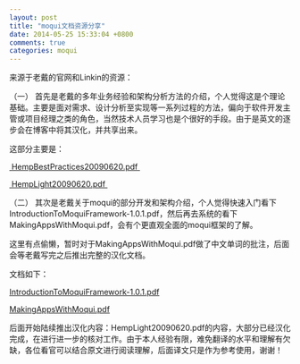 ```yaml
---
layout: post
title: "moqui文档资源分享"
date: 2014-05-25 15:33:04 +0800
comments: true
categories: moqui
---
```


来源于老戴的官网和Linkin的资源：

（一） 首先是老戴的多年业务经验和架构分析方法的介绍，个人觉得这是个理论基础。主要是面对需求、设计分析至实现等一系列过程的方法，偏向于软件开发主管或项目经理之类的角色，当然技术人员学习也是个很好的手段。由于是英文的逐步会在博客中将其汉化，并共享出来。

<!--more-->

这部分主要是：

[ HempBestPractices20090620.pdf ][1]

[ HempLight20090620.pdf ][2]


（二） 其次是老戴关于moqui的部分开发和架构介绍，个人觉得快速入门看下IntroductionToMoquiFramework-1.0.1.pdf，然后再去系统的看下MakingAppsWithMoqui.pdf，会有个更直观全面的moqui框架的了解。

这里有点偷懒，暂时对于MakingAppsWithMoqui.pdf做了中文单词的批注，后面会等老戴写完之后推出完整的汉化文档。



文档如下：

[IntroductionToMoquiFramework-1.0.1.pdf][3] 

[MakingAppsWithMoqui.pdf][4]


后面开始陆续推出汉化内容：HempLight20090620.pdf的内容，大部分已经汉化完成，在进行进一步的核对工作。由于本人经验有限，难免翻译的水平和理解有欠缺，各位看官可以结合原文进行阅读理解，后面译文只是作为参考使用，谢谢！

[1]:	/moquiFiles/HempBestPractices20090620.pdf "HempBestPractices20090620.pdf"
[2]:	/moquiFiles/HempLight20090620.pdf "HempLight20090620.pdf"
[3]:	/moquiFiles/IntroductionToMoquiFramework-1.0.1.pdf "IntroductionToMoquiFramework-1.0.1.pdf"
[4]:	/moquiFiles/MakingAppsWithMoqui.pdf "MakingAppsWithMoqui.pdf"